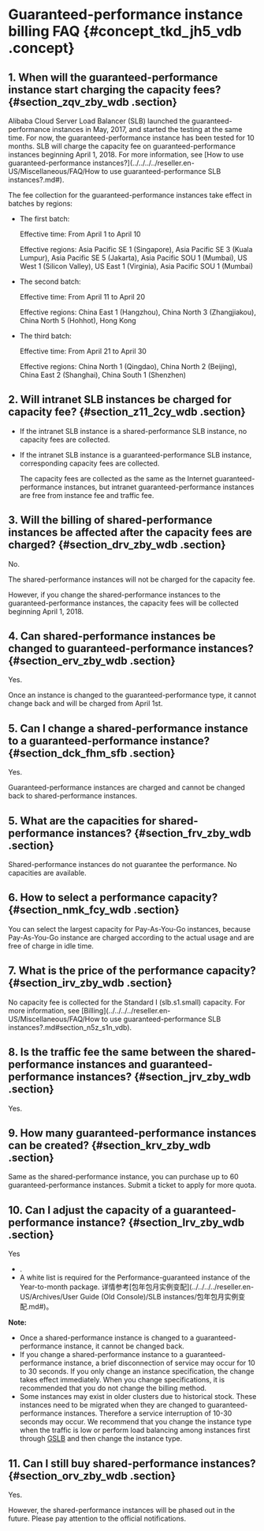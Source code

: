 # Guaranteed-performance instance billing FAQ {#concept_tkd_jh5_vdb .concept}

## 1. When will the guaranteed-performance instance start charging the capacity fees? {#section_zqv_zby_wdb .section}

Alibaba Cloud Server Load Balancer \(SLB\) launched the guaranteed-performance instances in May, 2017, and started the testing at the same time. For now, the guaranteed-performance instance has been tested for 10 months. SLB will charge the capacity fee on guaranteed-performance instances beginning April 1, 2018. For more information, see [How to use guaranteed-performance instances?](../../../../reseller.en-US/Miscellaneous/FAQ/How to use guaranteed-performance SLB instances?.md#).

The fee collection for the guaranteed-performance instances take effect in batches by regions:

-   The first batch:

    Effective time: From April 1 to April 10

    Effective regions: Asia Pacific SE 1 \(Singapore\), Asia Pacific SE 3 \(Kuala Lumpur\), Asia Pacific SE 5 \(Jakarta\), Asia Pacific SOU 1 \(Mumbai\), US West 1 \(Silicon Valley\), US East 1 \(Virginia\), Asia Pacific SOU 1 \(Mumbai\)

-   The second batch:

    Effective time: From April 11 to April 20

    Effective regions: China East 1 \(Hangzhou\), China North 3 \(Zhangjiakou\), China North 5 \(Hohhot\), Hong Kong

-   The third batch:

    Effective time: From April 21 to April 30

    Effective regions: China North 1 \(Qingdao\), China North 2 \(Beijing\), China East 2 \(Shanghai\), China South 1 \(Shenzhen\)


## 2. Will intranet SLB instances be charged for capacity fee? {#section_z11_2cy_wdb .section}

-   If the intranet SLB instance is a shared-performance SLB instance, no capacity fees are collected.
-   If the intranet SLB instance is a guaranteed-performance SLB instance, corresponding capacity fees are collected.

    The capacity fees are collected as the same as the Internet guaranteed-performance instances, but intranet guaranteed-performance instances are free from instance fee and traffic fee.


## 3. Will the billing of shared-performance instances be affected after the capacity fees are charged? {#section_drv_zby_wdb .section}

No.

The shared-performance instances will not be charged for the capacity fee.

However, if you change the shared-performance instances to the guaranteed-performance instances, the capacity fees will be collected beginning April 1, 2018.

## 4. Can shared-performance instances be changed to guaranteed-performance instances? {#section_erv_zby_wdb .section}

Yes.

Once an instance is changed to the guaranteed-performance type, it cannot change back and will be charged from April 1st.

## 5. Can I change a shared-performance instance to a guaranteed-performance instance? {#section_dck_fhm_sfb .section}

Yes.

Guaranteed-performance instances are charged and cannot be changed back to shared-performance instances.

## 5. What are the capacities for shared-performance instances? {#section_frv_zby_wdb .section}

Shared-performance instances do not guarantee the performance. No capacities are available.

## 6. How to select a performance capacity? {#section_nmk_fcy_wdb .section}

You can select the largest capacity for Pay-As-You-Go instances, because Pay-As-You-Go instance are charged according to the actual usage and are free of charge in idle time.

## 7. What is the price of the performance capacity? {#section_irv_zby_wdb .section}

No capacity fee is collected for the Standard I \(slb.s1.small\) capacity. For more information, see [Billing](../../../../reseller.en-US/Miscellaneous/FAQ/How to use guaranteed-performance SLB instances?.md#section_n5z_s1n_vdb).

## 8. Is the traffic fee the same between the shared-performance instances and guaranteed-performance instances? {#section_jrv_zby_wdb .section}

Yes.

## 9. How many guaranteed-performance instances can be created? {#section_krv_zby_wdb .section}

Same as the shared-performance instance, you can purchase up to 60 guaranteed-performance instances. Submit a ticket to apply for more quota.

## 10. Can I adjust the capacity of a guaranteed-performance instance? {#section_lrv_zby_wdb .section}

Yes

-   .
-   A white list is required for the Performance-guaranteed instance of the Year-to-month package. 详情参考[包年包月实例变配](../../../../reseller.en-US/Archives/User Guide (Old Console)/SLB instances/包年包月实例变配.md#)。

**Note:** 

-   Once a shared-performance instance is changed to a guaranteed-performance instance, it cannot be changed back.
-   If you change a shared-performance instance to a guaranteed-performance instance, a brief disconnection of service may occur for 10 to 30 seconds. If you only change an instance specification, the change takes effect immediately. When you change specifications, it is recommended that you do not change the billing method.
-   Some instances may exist in older clusters due to historical stock. These instances need to be migrated when they are changed to guaranteed-performance instances. Therefore a service interruption of 10-30 seconds may occur. We recommend that you change the instance type when the traffic is low or perform load balancing among instances first through [GSLB](https://promotion.aliyun.com/ntms/act/globalslb.html?spm=5176.71615.741495.1.307291894icRpB&wh_ttid=pc) and then change the instance type.

## 11. Can I still buy shared-performance instances? {#section_orv_zby_wdb .section}

Yes.

However, the shared-performance instances will be phased out in the future. Please pay attention to the official notifications.

